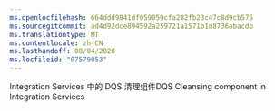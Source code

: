```yaml
---
ms.openlocfilehash: 664ddd9841df059059cfa282fb23c47c8d9cb575
ms.sourcegitcommit: ad4d92dce894592a259721a1571b1d8736abacdb
ms.translationtype: MT
ms.contentlocale: zh-CN
ms.lasthandoff: 08/04/2020
ms.locfileid: "87579053"
---
```

<span data-ttu-id="cf19c-101">Integration Services 中的 DQS 清理组件</span><span class="sxs-lookup"><span data-stu-id="cf19c-101">DQS Cleansing component in Integration Services</span></span>
